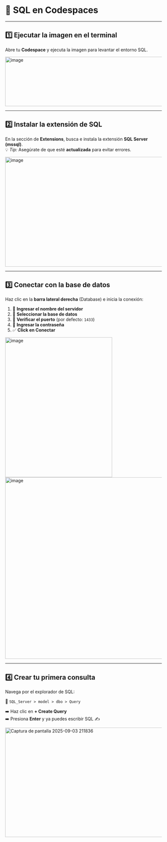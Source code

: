 # 🚀 **SQL en Codespaces**

---

## 1️⃣ **Ejecutar la imagen en el terminal**
Abre tu **Codespace** y ejecuta la imagen para levantar el entorno SQL.  

<img width="1329" height="159" alt="image" src="https://github.com/user-attachments/assets/a480e9e1-78b2-485b-b936-2db623819f6f" />

---

## 2️⃣ **Instalar la extensión de SQL**
En la sección de **Extensions**, busca e instala la extensión **SQL Server (mssql)**.  
💡 *Tip:* Asegúrate de que esté **actualizada** para evitar errores.  

<img width="987" height="353" alt="image" src="https://github.com/user-attachments/assets/47bbc142-027b-4e5c-9724-d0f4a17ce9f1" />

---

## 3️⃣ **Conectar con la base de datos**
Haz clic en la **barra lateral derecha** (Database) e inicia la conexión:  

1. 📝 **Ingresar el nombre del servidor**  
2. 📂 **Seleccionar la base de datos**  
3. 🔌 **Verificar el puerto** (por defecto: `1433`)  
4. 🔑 **Ingresar la contraseña**  
5. ✅ **Click en Conectar**  

<img width="344" height="450" alt="image" src="https://github.com/user-attachments/assets/ad28e508-27e5-4bbd-a7e2-8eaa0ee59dd5" />  

<img width="928" height="584" alt="image" src="https://github.com/user-attachments/assets/11c2b5f1-78ec-433b-a52a-cd3c6d9c9938" />

---

## 4️⃣ **Crear tu primera consulta**
Navega por el explorador de SQL:  

📍 `SQL_Server > model > dbo > Query`  

➡️ Haz clic en **+ Create Query**  
➡️ Presiona **Enter** y ya puedes escribir SQL ✍️  

<img width="625" height="352" alt="Captura de pantalla 2025-09-03 211836" src="https://github.com/user-attachments/assets/4c29e7f0-e6d3-472c-b4b4-5ade083a279e" />


